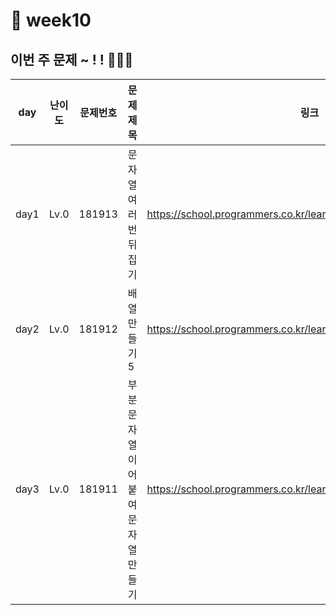 # 📌 week10
## 이번 주 문제 ~ ! ! 💪💪💪
| day  | 난이도  | 문제번호     | 문제제목                  |링크|
|------|------|------|-----------------------|--|
| day1 | Lv.0 |181913| 문자열 여러 번 뒤집기          | https://school.programmers.co.kr/learn/courses/30/lessons/181913 |
| day2 | Lv.0 |181912| 배열 만들기 5              | https://school.programmers.co.kr/learn/courses/30/lessons/181912 |
| day3 | Lv.0 |181911| 부분  문자열 이어 붙여 문자열 만들기 | https://school.programmers.co.kr/learn/courses/30/lessons/181911|